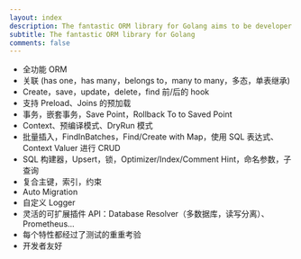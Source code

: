 ```yaml
---
layout: index
description: The fantastic ORM library for Golang aims to be developer friendly.
subtitle: The fantastic ORM library for Golang
comments: false
---
```


* <i class="fa fa-rocket" aria-hidden="true"></i> 全功能 ORM
* <i class="fa fa-rocket" aria-hidden="true"></i> 关联 (has one，has many，belongs to，many to many，多态，单表继承)
* <i class="fa fa-rocket" aria-hidden="true"></i> Create，save，update，delete，find 前/后的 hook
* <i class="fa fa-rocket" aria-hidden="true"></i> 支持 Preload、Joins 的预加载
* <i class="fa fa-rocket" aria-hidden="true"></i> 事务，嵌套事务，Save Point，Rollback To to Saved Point
* <i class="fa fa-rocket" aria-hidden="true"></i> Context、预编译模式、DryRun 模式
* <i class="fa fa-rocket" aria-hidden="true"></i> 批量插入，FindInBatches，Find/Create with Map，使用 SQL 表达式、Context Valuer 进行 CRUD
* <i class="fa fa-rocket" aria-hidden="true"></i> SQL 构建器，Upsert，锁，Optimizer/Index/Comment Hint，命名参数，子查询
* <i class="fa fa-rocket" aria-hidden="true"></i> 复合主键，索引，约束
* <i class="fa fa-rocket" aria-hidden="true"></i> Auto Migration
* <i class="fa fa-rocket" aria-hidden="true"></i> 自定义 Logger
* <i class="fa fa-rocket" aria-hidden="true"></i> 灵活的可扩展插件 API：Database Resolver（多数据库，读写分离）、Prometheus...
* <i class="fa fa-rocket" aria-hidden="true"></i> 每个特性都经过了测试的重重考验
* <i class="fa fa-rocket" aria-hidden="true"></i> 开发者友好
